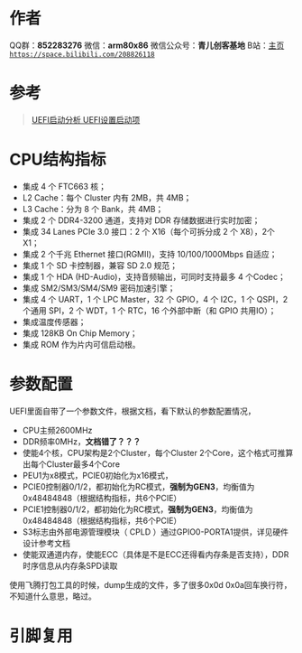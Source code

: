 ﻿# 作者
QQ群：**852283276**
微信：**arm80x86**
微信公众号：**青儿创客基地**
B站：[主页 `https://space.bilibili.com/208826118`](https://space.bilibili.com/208826118)

# 参考
> [UEFI启动分析 UEFI设置启动项](https://www.jianshu.com/p/9166e8c00ca2)

# CPU结构指标
- 集成 4 个 FTC663 核； 
- L2 Cache：每个 Cluster 内有 2MB，共 4MB； 
- L3 Cache：分为 8 个 Bank，共 4MB； 
- 集成 2 个 DDR4-3200 通道，支持对 DDR 存储数据进行实时加密； 
- 集成 34 Lanes PCIe 3.0 接口：2 个 X16（每个可拆分成 2 个 X8），2个 X1； 
- 集成 2 个千兆 Ethernet 接口(RGMII)，支持 10/100/1000Mbps 自适应； 
- 集成 1 个 SD 卡控制器，兼容 SD 2.0 规范； 
- 集成 1 个 HDA (HD-Audio)，支持音频输出，可同时支持最多 4 个Codec； 
- 集成 SM2/SM3/SM4/SM9 密码加速引擎； 
- 集成 4 个 UART，1 个 LPC Master，32 个 GPIO，4 个 I2C，1 个 QSPI，2 个通用 SPI，2 个 WDT，1 个 RTC，16 个外部中断（和 GPIO 共用IO）； 
- 集成温度传感器； 
- 集成 128KB On Chip Memory； 
- 集成 ROM 作为片内可信启动根。

# 参数配置
UEFI里面自带了一个参数文件，根据文档，看下默认的参数配置情况，

- CPU主频2600MHz
- DDR频率0MHz，**文档错了？？？**
- 使能4个核，CPU架构是2个Cluster，每个Cluster 2个Core，这个格式可推算出每个Cluster最多4个Core
- PEU1为x8模式，PCIE0初始化为x16模式，
- PCIE0控制器0/1/2，都初始化为RC模式，**强制为GEN3**，均衡值为0x48484848（根据结构指标，共6个PCIE）
- PCIE1控制器0/1/2，都初始化为RC模式，**强制为GEN3**，均衡值为0x48484848（根据结构指标，共6个PCIE）
- S3标志由外部电源管理模块（ CPLD ）通过GPIO0-PORTA1提供，详见硬件设计参考文档
- 使能双通道内存，使能ECC（具体是不是ECC还得看内存条是否支持），DDR时序信息从内存条SPD读取

使用飞腾打包工具的时候，dump生成的文件，多了很多0x0d 0x0a回车换行符，不知道什么意思，略过。

# 引脚复用
